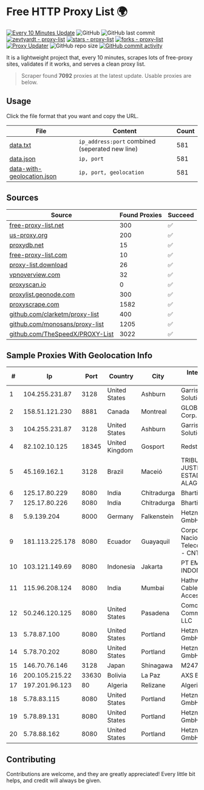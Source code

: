 
# Free HTTP Proxy List 🌍

[![Every 10 Minutes Update](https://github.com/mertguvencli/http-proxy-list/actions/workflows/main.yml/badge.svg?branch=main)](https://github.com/mertguvencli/http-proxy-list/actions/workflows/main.yml)
![GitHub](https://img.shields.io/github/license/mertguvencli/http-proxy-list)
![GitHub last commit](https://img.shields.io/github/last-commit/mertguvencli/http-proxy-list)
[![zevtyardt - proxy-list](https://img.shields.io/static/v1?label=zevtyardt&message=proxy-list&color=blue&logo=github)](https://github.com/zevtyardt/proxy-list "Go to GitHub repo")
[![stars - proxy-list](https://img.shields.io/github/stars/zevtyardt/proxy-list?style=social)](https://github.com/zevtyardt/proxy-list)
[![forks - proxy-list](https://img.shields.io/github/forks/zevtyardt/proxy-list?style=social)](https://github.com/zevtyardt/proxy-list)
[![Proxy Updater](https://github.com/zevtyardt/proxy-list/workflows/Proxy%20Updater/badge.svg)](https://github.com/zevtyardt/proxy-list/actions?query=workflow:"Proxy+Updater")
![GitHub repo size](https://img.shields.io/github/repo-size/zevtyardt/proxy-list)
[![GitHub commit activity](https://img.shields.io/github/commit-activity/m/zevtyardt/proxy-list?logo=commits)](https://github.com/zevtyardt/proxy-list/commits/main)

It is a lightweight project that, every 10 minutes, scrapes lots of free-proxy sites, validates if it works, and serves a clean proxy list.

> Scraper found **7092** proxies at the latest update. Usable proxies are below.

## Usage

Click the file format that you want and copy the URL.

|File|Content|Count|
|----|-------|-----|
|[data.txt](https://raw.githubusercontent.com/mertguvencli/http-proxy-list/main/proxy-list/data.txt)|`ip_address:port` combined (seperated new line)|581|
|[data.json](https://raw.githubusercontent.com/mertguvencli/http-proxy-list/main/proxy-list/data.json)|`ip, port`|581|
|[data-with-geolocation.json](https://raw.githubusercontent.com/mertguvencli/http-proxy-list/main/proxy-list/data-with-geolocation.json)|`ip, port, geolocation`|581|

## Sources

|Source|Found Proxies|Succeed|
|------|-------------|-------|
|[free-proxy-list.net](https://free-proxy-list.net)|300|✅|
|[us-proxy.org](https://www.us-proxy.org)|200|✅|
|[proxydb.net](http://proxydb.net)|15|✅|
|[free-proxy-list.com](https://free-proxy-list.com/?page=&port=&type%5B%5D=http&type%5B%5D=https&up_time=0&search=Search)|10|✅|
|[proxy-list.download](https://www.proxy-list.download/HTTP)|26|✅|
|[vpnoverview.com](https://vpnoverview.com/privacy/anonymous-browsing/free-proxy-servers)|32|✅|
|[proxyscan.io](https://www.proxyscan.io)|0|✅|
|[proxylist.geonode.com](https://proxylist.geonode.com/api/proxy-list?limit=300&page=1&sort_by=lastChecked&sort_type=desc&protocols=http,https)|300|✅|
|[proxyscrape.com](https://api.proxyscrape.com/v2/?request=displayproxies&protocol=http&timeout=10000&country=all&ssl=all&anonymity=all)|1582|✅|
|[github.com/clarketm/proxy-list](https://raw.githubusercontent.com/clarketm/proxy-list/master/proxy-list-raw.txt)|400|✅|
|[github.com/monosans/proxy-list](https://raw.githubusercontent.com/monosans/proxy-list/main/proxies/http.txt)|1205|✅|
|[github.com/TheSpeedX/PROXY-List](https://raw.githubusercontent.com/TheSpeedX/PROXY-List/master/http.txt)|3022|✅|


## Sample Proxies With Geolocation Info

|#|Ip|Port|Country|City|Internet Service Provider|
|-|--|----|-------|----|-------------------------|
|1|104.255.231.87|3128|United States|Ashburn|Garrison Network Solutions LLC|
|2|158.51.121.230|8881|Canada|Montreal|GLOBALTELEHOST Corp.|
|3|104.255.231.87|3128|United States|Ashburn|Garrison Network Solutions LLC|
|4|82.102.10.125|18345|United Kingdom|Gosport|Redstation Limited|
|5|45.169.162.1|3128|Brazil|Maceió|TRIBUNAL DE JUSTIÇA DO ESTADO DE ALAGOAS|
|6|125.17.80.229|8080|India|Chitradurga|Bharti Airtel|
|7|125.17.80.226|8080|India|Chitradurga|Bharti Airtel|
|8|5.9.139.204|8000|Germany|Falkenstein|Hetzner Online GmbH|
|9|181.113.225.178|8080|Ecuador|Guayaquil|Corporacion Nacional De Telecomunicaciones - CNT EP|
|10|103.121.149.69|8080|Indonesia|Jakarta|PT EMERIO INDONESIA|
|11|115.96.208.124|8080|India|Mumbai|Hathway IP over Cable Internet Access|
|12|50.246.120.125|8080|United States|Pasadena|Comcast Cable Communications, LLC|
|13|5.78.87.100|8080|United States|Portland|Hetzner Online GmbH|
|14|5.78.70.202|8080|United States|Portland|Hetzner Online GmbH|
|15|146.70.76.146|3128|Japan|Shinagawa|M247 Europe Infra|
|16|200.105.215.22|33630|Bolivia|La Paz|AXS Bolivia S. A.|
|17|197.201.96.123|80|Algeria|Relizane|Algerie Telecom|
|18|5.78.83.115|8080|United States|Portland|Hetzner Online GmbH|
|19|5.78.89.131|8080|United States|Portland|Hetzner Online GmbH|
|20|5.78.88.162|8080|United States|Portland|Hetzner Online GmbH|



## Contributing

Contributions are welcome, and they are greatly appreciated! Every
little bit helps, and credit will always be given.

